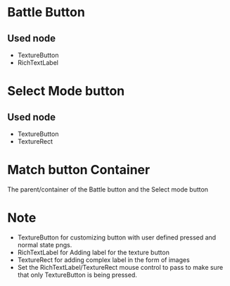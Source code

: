 # Battle Button

## Used node

- TextureButton
- RichTextLabel

# Select Mode button

## Used node

- TextureButton
- TextureRect

# Match button Container

The parent/container of the Battle button and the Select mode button

# Note

- TextureButton for customizing button with user defined pressed and normal state pngs.
- RichTextLabel for Adding label for the texture button
- TextureRect for adding complex label in the form of images
- Set the RichTextLabel/TextureRect mouse control to pass to make sure that only TextureButton is being pressed.
